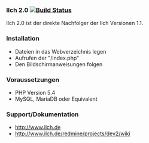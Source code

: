 ### Ilch 2.0 [![Build Status](https://travis-ci.org/IlchCMS/Ilch-2.0.png?branch=master)](https://travis-ci.org/IlchCMS/Ilch-2.0)
Ilch 2.0 ist der direkte Nachfolger der Ilch Versionen 1.1.

### Installation
- Dateien in das Webverzeichnis legen
- Aufrufen der "/index.php"
- Den Bildschirmanweisungen folgen

### Voraussetzungen
- PHP Version 5.4
- MySQL, MariaDB oder Equivalent

### Support/Dokumentation
- http://www.ilch.de
- http://www.ilch.de/redmine/projects/dev2/wiki

